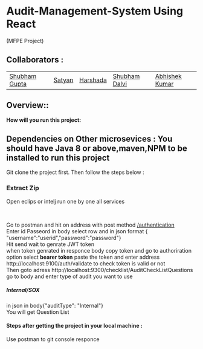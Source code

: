 # Audit-Management-System Using React
(MFPE Project)
## Collaborators :

<table>
  <tr>
      <td>
        <a href="https://github.com/shubhet">Shubham Gupta</a>
        </td>
      <td>
        <a href="https://github.com/satyanpjoshi">Satyan</a>
        </td>
      <td>
        <a href="https://github.com/Harshadagangne">Harshada</a>
        </td>
    <td>
        <a href="https://github.com/e">Shubham Dalvi</a>
        </td>
    <td>
        <a href="https://github.com/">Abhishek Kumar</a>
        </td>
    </tr>
</table>

## Overview::

**How will you run this project:**
  ## Dependencies on Other microsevices : You should have Java 8 or above,maven,NPM to be installed to run this project
  Git clone the project first. Then follow the steps below :<br/>
  <tr>
  <h3>Extract Zip</h3>
  <p>Open eclips or intelj run one by one all services
  </p><br>
    </tr>
  <p> Go to postman and hit on address with post method <a href="http://localhost:9100/auth/authenticate">/authentication</a>
   <br>Enter id Passeord in body select row and in json format { "username":"userid","password":"password"}
    <br>
    Hit send wait to genrate JWT token<br>
    when token genrated in responce body copy token and go to authoriration option select <b>bearer token</b>
paste the token and enter address http://localhost:9100/auth/validate  to check token is valid or not
  <br>
  Then goto adress http://localhost:9300/checklist/AuditCheckListQuestions go to body and  enter type of audit you want to use <h5>Internal/SOX</h5> in json in body{"auditType": "Internal"} <br>
  You will get Question List
  

  

  #### Steps after getting the project in your local machine : 
  Use postman to git console responce 
    

